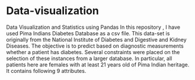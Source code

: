 # Data-visualization
Data Visualization and Statistics using Pandas
In this repository , I have used Pima Indians Diabetes Database as a csv file. This data-set is originally 
from the National Institute of Diabetes and Digestive and Kidney Diseases. The objective is to 
predict based on diagnostic measurements whether a patient has diabetes. Several constraints 
were placed on the selection of these instances from a larger database. In particular, all patients 
here are females with at least 21 years old of Pima Indian heritage. It contains following 9 
attributes.

